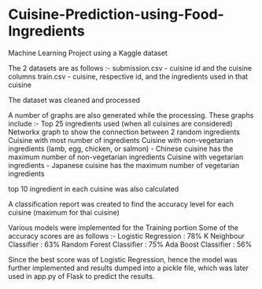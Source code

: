 # Cuisine-Prediction-using-Food-Ingredients

Machine Learning Project using a Kaggle dataset

The 2 datasets are as follows :-
submission.csv - cuisine id and the cuisine columns
train.csv - cuisine, respective id, and the ingredients used in that cuisine

The dataset was cleaned and processed

A number of graphs are also generated while the processing. These graphs include :-
Top 25 ingredients used (when all cuisines are considered)
Networkx graph to show the connection between 2 random ingredients
Cuisine with most number of ingredients
Cuisine with non-vegetarian ingredients (lamb, egg, chicken, or salmon) - Chinese cuisine has the maximum number of non-vegetarian ingredients
Cuisine with vegetarian ingredients - Japanese cuisine has the maximum number of vegetarian ingredients

top 10 ingredient in each cuisine was also calculated

A classification report was created to find the accuracy level for each cuisine (maximum for thai cuisine)

Various models were implemented for the Training portion
Some of the accuracy scores are as follows :-
Logistic Regression : 78%
K Neighbour Classifier : 63%
Random Forest Classifier : 75%
Ada Boost Classifier : 56%

Since the best score was of Logistic Regression, hence the model was further implemented and results dumped into a pickle file, which was later used in app.py of Flask to predict the results.
